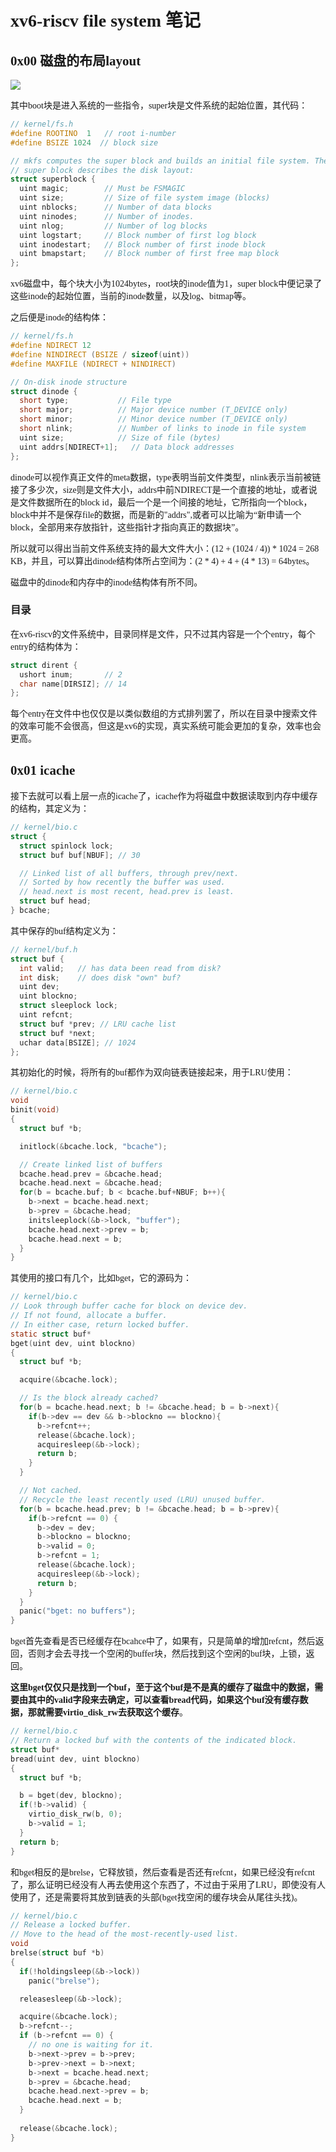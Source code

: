 <font face="Monaco">

# xv6-riscv file system 笔记

## 0x00 磁盘的布局layout

![](./pic/disk_layout.png)

其中boot块是进入系统的一些指令，super块是文件系统的起始位置，其代码：

```c
// kernel/fs.h
#define ROOTINO  1   // root i-number
#define BSIZE 1024  // block size

// mkfs computes the super block and builds an initial file system. The
// super block describes the disk layout:
struct superblock {
  uint magic;        // Must be FSMAGIC
  uint size;         // Size of file system image (blocks)
  uint nblocks;      // Number of data blocks
  uint ninodes;      // Number of inodes.
  uint nlog;         // Number of log blocks
  uint logstart;     // Block number of first log block
  uint inodestart;   // Block number of first inode block
  uint bmapstart;    // Block number of first free map block
};
```

xv6磁盘中，每个块大小为1024bytes，root块的inode值为1，super block中便记录了这些inode的起始位置，当前的inode数量，以及log、bitmap等。

之后便是inode的结构体：

```c
// kernel/fs.h
#define NDIRECT 12
#define NINDIRECT (BSIZE / sizeof(uint))
#define MAXFILE (NDIRECT + NINDIRECT)

// On-disk inode structure
struct dinode {
  short type;           // File type
  short major;          // Major device number (T_DEVICE only)
  short minor;          // Minor device number (T_DEVICE only)
  short nlink;          // Number of links to inode in file system
  uint size;            // Size of file (bytes)
  uint addrs[NDIRECT+1];   // Data block addresses
};
```

dinode可以视作真正文件的meta数据，type表明当前文件类型，nlink表示当前被链接了多少次，size则是文件大小，addrs中前NDIRECT是一个直接的地址，或者说是文件数据所在的block id，最后一个是一个间接的地址，它所指向一个block，block中并不是保存file的数据，而是新的"addrs",或者可以比喻为“新申请一个block，全部用来存放指针，这些指针才指向真正的数据块”。

所以就可以得出当前文件系统支持的最大文件大小：(12 + (1024 / 4)) * 1024 = 268 KB，并且，可以算出dinode结构体所占空间为：(2 * 4) + 4 + (4 * 13) = 64bytes。

磁盘中的dinode和内存中的inode结构体有所不同。

### 目录

在xv6-riscv的文件系统中，目录同样是文件，只不过其内容是一个个entry，每个entry的结构体为：

```c
struct dirent {
  ushort inum;       // 2
  char name[DIRSIZ]; // 14
};
```

每个entry在文件中也仅仅是以类似数组的方式排列罢了，所以在目录中搜索文件的效率可能不会很高，但这是xv6的实现，真实系统可能会更加的复杂，效率也会更高。

## 0x01 icache

接下去就可以看上层一点的icache了，icache作为将磁盘中数据读取到内存中缓存的结构，其定义为：

```c
// kernel/bio.c
struct {
  struct spinlock lock;
  struct buf buf[NBUF]; // 30

  // Linked list of all buffers, through prev/next.
  // Sorted by how recently the buffer was used.
  // head.next is most recent, head.prev is least.
  struct buf head;
} bcache;
```

其中保存的buf结构定义为：

```c
// kernel/buf.h
struct buf {
  int valid;   // has data been read from disk?
  int disk;    // does disk "own" buf?
  uint dev;
  uint blockno;
  struct sleeplock lock;
  uint refcnt;
  struct buf *prev; // LRU cache list
  struct buf *next;
  uchar data[BSIZE]; // 1024
};
```

其初始化的时候，将所有的buf都作为双向链表链接起来，用于LRU使用：

```c
// kernel/bio.c
void
binit(void)
{
  struct buf *b;

  initlock(&bcache.lock, "bcache");

  // Create linked list of buffers
  bcache.head.prev = &bcache.head;
  bcache.head.next = &bcache.head;
  for(b = bcache.buf; b < bcache.buf+NBUF; b++){
    b->next = bcache.head.next;
    b->prev = &bcache.head;
    initsleeplock(&b->lock, "buffer");
    bcache.head.next->prev = b;
    bcache.head.next = b;
  }
}
```

其使用的接口有几个，比如bget，它的源码为：

```c
// kernel/bio.c
// Look through buffer cache for block on device dev.
// If not found, allocate a buffer.
// In either case, return locked buffer.
static struct buf*
bget(uint dev, uint blockno)
{
  struct buf *b;

  acquire(&bcache.lock);

  // Is the block already cached?
  for(b = bcache.head.next; b != &bcache.head; b = b->next){
    if(b->dev == dev && b->blockno == blockno){
      b->refcnt++;
      release(&bcache.lock);
      acquiresleep(&b->lock);
      return b;
    }
  }

  // Not cached.
  // Recycle the least recently used (LRU) unused buffer.
  for(b = bcache.head.prev; b != &bcache.head; b = b->prev){
    if(b->refcnt == 0) {
      b->dev = dev;
      b->blockno = blockno;
      b->valid = 0;
      b->refcnt = 1;
      release(&bcache.lock);
      acquiresleep(&b->lock);
      return b;
    }
  }
  panic("bget: no buffers");
}
```

bget首先查看是否已经缓存在bcahce中了，如果有，只是简单的增加refcnt，然后返回，否则才会去寻找一个空闲的buffer块，然后找到这个空闲的buf块，上锁，返回。

__这里bget仅仅只是找到一个buf，至于这个buf是不是真的缓存了磁盘中的数据，需要由其中的valid字段来去确定，可以查看bread代码，如果这个buf没有缓存数据，那就需要virtio_disk_rw去获取这个缓存__。

```c
// kernel/bio.c
// Return a locked buf with the contents of the indicated block.
struct buf*
bread(uint dev, uint blockno)
{
  struct buf *b;

  b = bget(dev, blockno);
  if(!b->valid) {
    virtio_disk_rw(b, 0);
    b->valid = 1;
  }
  return b;
}
```

和bget相反的是brelse，它释放锁，然后查看是否还有refcnt，如果已经没有refcnt了，那么证明已经没有人再去使用这个东西了，不过由于采用了LRU，即使没有人使用了，还是需要将其放到链表的头部(bget找空闲的缓存块会从尾往头找)。

```c
// kernel/bio.c
// Release a locked buffer.
// Move to the head of the most-recently-used list.
void
brelse(struct buf *b)
{
  if(!holdingsleep(&b->lock))
    panic("brelse");

  releasesleep(&b->lock);

  acquire(&bcache.lock);
  b->refcnt--;
  if (b->refcnt == 0) {
    // no one is waiting for it.
    b->next->prev = b->prev;
    b->prev->next = b->next;
    b->next = bcache.head.next;
    b->prev = &bcache.head;
    bcache.head.next->prev = b;
    bcache.head.next = b;
  }
  
  release(&bcache.lock);
}
```







</font>